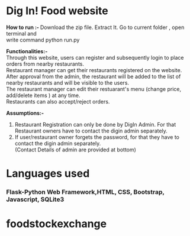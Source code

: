 # Dig In! Food website

<b>How to run :- </b>
Download the zip file.
Extract It.
Go to current folder , open terminal and <br> write command python run.py

<b>Functionalities:- </b> <br>
Through this website, users can register and subsequently login to place orders from nearby restaurants. <br>
Restaurant manager can get their restaurants registered on the website. <br> 
After approval from the admin, the restaurant will be added to the list of nearby restaurants and will be visible to the users. <br> The restaurant manager can edit their restuarant's menu (change price, add/delete items ) at any time. <br> Restaurants can also accept/reject orders. <br>

<b>Assumptions:- </b> <br>
1. Restaurant Registration can only be done by DigIn Admin. For that Restaurant owners have to contact the digin admin separately. <br>
2. If user/restaurant owner forgets the password, for that they have to contact the digin admin separately. <br>
(Contact Details of admin are provided at bottom) <br>

# Languages used
### Flask-Python Web Framework,HTML, CSS, Bootstrap, Javascript, SQLite3

# foodstockexchange
